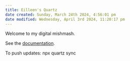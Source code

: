 ```yaml
---
title: Eilleen's Quartz
date created: Sunday, March 24th 2024, 4:56:01 pm
date modified: Wednesday, April 3rd 2024, 11:20:17 pm
---
```


Welcome to my digital mishmash.

See the [documentation](https://quartz.jzhao.xyz).

To push updates: npx quartz sync
